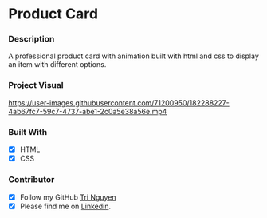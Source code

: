 # Product Card

### Description 

A professional product card with animation built with html and css to display an item with different options. 

### Project Visual

https://user-images.githubusercontent.com/71200950/182288227-4ab67fc7-59c7-4737-abe1-2c0a5e38a56e.mp4

### Built With

- [x] HTML
- [x] CSS

### Contributor

* [x] Follow my GitHub [Tri Nguyen](https://github.com/tringuyen1086)
* [x] Please find me on [Linkedin](https://www.linkedin.com/in/tri-nguyen-1086).